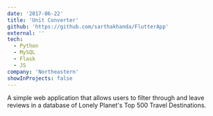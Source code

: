 ```yaml
---
date: '2017-06-22'
title: 'Unit Converter'
github: 'https://github.com/sarthakhanda/FlutterApp'
external: ''
tech:
  - Python
  - MySQL
  - Flask
  - JS
company: 'Northeastern'
showInProjects: false
---
```


A simple web application that allows users to filter through and leave reviews in a database of Lonely Planet's Top 500 Travel Destinations.
